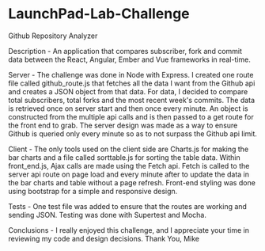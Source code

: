 # LaunchPad-Lab-Challenge
Github Repository Analyzer

Description - An application that compares subscriber, fork and commit data between the React, Angular, Ember and Vue frameworks in real-time.

Server - The challenge was done in Node with Express. I created one route file called github_route.js that fetches all the data I want from the Github api and creates a JSON object from that data. For data, I decided to compare total subscribers, total forks and the most recent week's commits. The data is retrieved once on server start and then once every minute. An object is constructed from the multiple api calls and is then passed to a get route for the front end to grab. The server design was made as a way to ensure Github is queried only every minute so as to not surpass the Github api limit.

Client - The only tools used on the client side are Charts.js for making the bar charts and a file called sorttable.js for sorting the table data. Within front_end.js, Ajax calls are made using the Fetch api. Fetch is called to the server api route on page load and every minute after to update the data in the bar charts and table without a page refresh. Front-end styling was done using bootstrap for a simple and responsive design.

Tests - One test file was added to ensure that the routes are working and sending JSON. Testing was done with Supertest and Mocha.

Conclusions - I really enjoyed this challenge, and I appreciate your time in reviewing my code and design decisions.
Thank You, Mike
